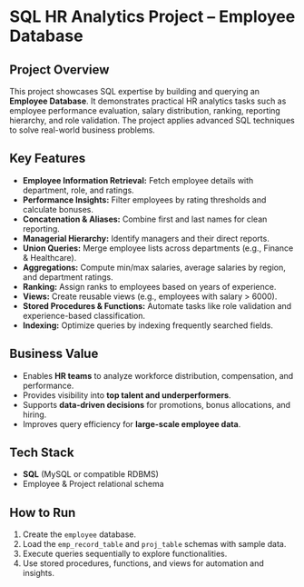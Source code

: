 
# SQL HR Analytics Project – Employee Database

## Project Overview

This project showcases SQL expertise by building and querying an **Employee Database**. It demonstrates practical HR analytics tasks such as employee performance evaluation, salary distribution, ranking, reporting hierarchy, and role validation. The project applies advanced SQL techniques to solve real-world business problems.

## Key Features

* **Employee Information Retrieval:** Fetch employee details with department, role, and ratings.
* **Performance Insights:** Filter employees by rating thresholds and calculate bonuses.
* **Concatenation & Aliases:** Combine first and last names for clean reporting.
* **Managerial Hierarchy:** Identify managers and their direct reports.
* **Union Queries:** Merge employee lists across departments (e.g., Finance & Healthcare).
* **Aggregations:** Compute min/max salaries, average salaries by region, and department ratings.
* **Ranking:** Assign ranks to employees based on years of experience.
* **Views:** Create reusable views (e.g., employees with salary > 6000).
* **Stored Procedures & Functions:** Automate tasks like role validation and experience-based classification.
* **Indexing:** Optimize queries by indexing frequently searched fields.

## Business Value

* Enables **HR teams** to analyze workforce distribution, compensation, and performance.
* Provides visibility into **top talent and underperformers**.
* Supports **data-driven decisions** for promotions, bonus allocations, and hiring.
* Improves query efficiency for **large-scale employee data**.

## Tech Stack

* **SQL** (MySQL or compatible RDBMS)
* Employee & Project relational schema

## How to Run

1. Create the `employee` database.
2. Load the `emp_record_table` and `proj_table` schemas with sample data.
3. Execute queries sequentially to explore functionalities.
4. Use stored procedures, functions, and views for automation and insights.


